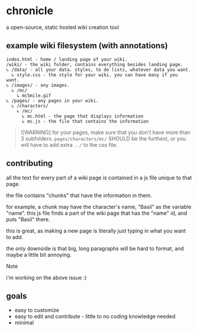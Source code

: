 # chronicle
a open-source, static hosted wiki creation tool

## example wiki filesystem (with annotations)
```
index.html - home / landing page of your wiki. 
/wiki/ - the wiki folder, contains everything besides landing page.
↳ /data/ - all your data. styles, to do lists, whatever data you want.
  ↳ style.css - the style for your wiki. you can have many if you want.
↳ /images/ - any images.
  ↳ /mc/
    ↳ mcSmile.gif
↳ /pages/ - any pages in your wiki.
  ↳ /characters/
    ↳ /mc/
      ↳ mc.html - the page that displays information
      ↳ mc.js - the file that contains the information
```
>![WARNING]
>for your pages, make sure that you don't have more than 3 subfolders. ```pages/characters/mc/``` SHOULD be the furthest, or you will have to add extra ```../``` to the css file.

## contributing
all the text for every part of a wiki page is contained in a js file unique to that page.

the file contains "chunks" that have the information in them. 

for example, a chunk may have the character's name, "Basil" as the variable "name". this js file finds a part of the wiki page that has the "name" id, and puts "Basil" there.
 
this is great, as making a new page is literally just typing in what you want to add. 

the only downside is that big, long paragraphs will be hard to format, and maybe a little bit annoying. 
> [!NOTE]  
> i'm working on the above issue :)


## goals
- easy to customize
- easy to edit and contribute - little to no coding knowledge needed
- minimal
